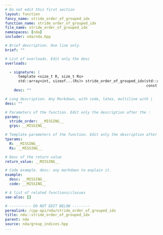 ```yaml
---
# Do not edit this first section
layout: function
fancy_name: stride_order_of_grouped_idx
function_name: stride_order_of_grouped_idx
file_name: stride_order_of_grouped_idx
namespaces: [nda]
includer: nda/nda.hpp

# Brief description. One line only.
brief: ""

# List of overloads. Edit only the desc
overloads:

  - signature: |
      template <size_t R, size_t Rs>
      std::array<int, sizeof...(Rs)> stride_order_of_grouped_idx(std::array<int, R> const &stride_order,
                                                                 const std::array<int, Rs> &... grps)
    desc: ""

# Long description. Any Markdown, with code, latex, multiline with |
desc: ""

# Parameters of the function. Edit only the description after the :
params:
  stride_order: __MISSING__
  grps: __MISSING__

# Template parameters of the function. Edit only the description after the :
tparams:
  R: __MISSING__
  Rs: __MISSING__

# Desc of the return value
return_value: __MISSING__

# Code example. desc: any markdown to explain it.
example:
  desc: __MISSING__
  code: __MISSING__

# A list of related functions/classes
see-also: []

# ---------- DO NOT EDIT BELOW --------
permalink: /cpp-api/nda/stride_order_of_grouped_idx
title: nda::stride_order_of_grouped_idx
parent: nda
source: nda/group_indices.hpp
...
```


